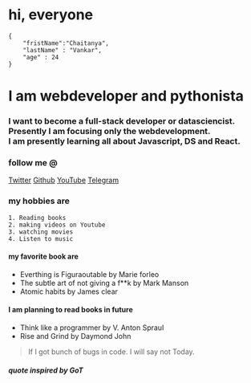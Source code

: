 # hi, everyone 
```
{
    "fristName":"Chaitanya",
    "lastName" : "Vankar",
    "age" : 24
}
```
# I am webdeveloper and pythonista
### I want to become a full-stack developer or datasciencist. Presently I am focusing only the webdevelopment. <br> I am presently learning all about Javascript, DS and React. 

### follow me @
[Twitter](www.twitter.com/Chaitanyaoffici)
[Github](https://github.com/ChaitanyaOfficiel)
[YouTube](https://www.youtube.com/channel/UCSwJNwgVVUFvYCg9cywtJ2A)
[Telegram](t.me/chaitanyaofficiel)
<br>
### my hobbies are 
    1. Reading books
    2. making videos on Youtube 
    3. watching movies 
    4. Listen to music

#### my favorite book are <br>
- Everthing is Figuraoutable by Marie forleo
- The subtle art of not giving a f**k by Mark Manson
- Atomic habits by James clear
#### I am planning to read books in future 
- Think like a programmer by V. Anton Spraul
- Rise and Grind by Daymond John

> If I got bunch of bugs in code. I will say not Today.
##### quote inspired by GoT



